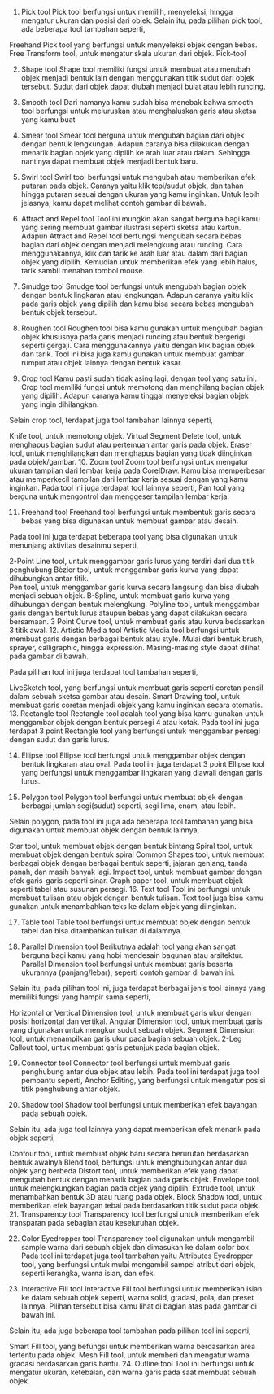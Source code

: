 1. Pick tool
Pick tool berfungsi untuk memilih, menyeleksi, hingga mengatur ukuran dan posisi dari objek. Selain itu, pada pilihan pick tool, ada beberapa tool tambahan seperti,

Freehand Pick tool yang berfungsi untuk menyeleksi objek dengan bebas.
Free Transform tool, untuk mengatur skala ukuran dari objek.
Pick-tool

2. Shape tool
Shape tool memiliki fungsi untuk membuat atau merubah objek menjadi bentuk lain dengan menggunakan titik sudut dari objek tersebut. Sudut dari objek dapat diubah menjadi bulat atau lebih runcing.
3. Smooth tool
Dari namanya kamu sudah bisa menebak bahwa smooth tool berfungsi untuk meluruskan atau menghaluskan garis atau sketsa yang kamu buat

4. Smear tool
Smear tool berguna untuk mengubah bagian dari objek dengan bentuk lengkungan. Adapun caranya bisa dilakukan dengan menarik bagian objek yang dipilih ke arah luar atau dalam. Sehingga nantinya dapat membuat objek menjadi  bentuk baru.

5. Swirl tool
Swirl tool berfungsi untuk mengubah atau memberikan efek putaran pada objek. Caranya yaitu klik tepi/sudut objek, dan tahan hingga putaran sesuai dengan ukuran yang kamu inginkan. Untuk lebih jelasnya, kamu dapat melihat contoh gambar di bawah.

6. Attract and Repel tool
Tool ini mungkin akan sangat berguna bagi kamu yang sering membuat gambar ilustrasi seperti sketsa atau kartun. Adapun Attract and Repel tool berfungsi mengubah secara bebas bagian dari objek dengan menjadi melengkung atau runcing. Cara menggunakannya, klik dan tarik ke arah luar atau dalam dari bagian objek yang dipilih. Kemudian  untuk memberikan efek yang lebih halus, tarik sambil menahan tombol mouse.

7. Smudge tool
Smudge tool berfungsi untuk mengubah bagian objek dengan bentuk lingkaran atau lengkungan. Adapun caranya yaitu klik pada garis objek yang dipilih dan kamu bisa secara bebas mengubah bentuk objek tersebut.

8. Roughen tool
Roughen tool bisa kamu gunakan untuk mengubah bagian objek khususnya pada garis menjadi runcing atau bentuk bergerigi seperti gergaji. Cara menggunakannya yaitu dengan klik bagian objek dan tarik. Tool ini bisa juga kamu gunakan untuk membuat gambar rumput atau objek lainnya dengan bentuk kasar. 

9. Crop tool
Kamu pasti sudah tidak asing lagi, dengan tool yang satu ini. Crop tool memiliki fungsi untuk memotong dan menghilang bagian objek yang dipilih. Adapun caranya kamu tinggal menyeleksi bagian objek yang ingin dihilangkan.

Selain crop tool, terdapat juga tool tambahan lainnya seperti,

Knife tool, untuk memotong objek.
Virtual Segment Delete tool, untuk menghapus bagian sudut atau pertemuan antar garis pada objek.
Eraser tool, untuk menghilangkan dan menghapus bagian yang tidak diinginkan pada objek/gambar.
10. Zoom tool
Zoom tool berfungsi untuk mengatur ukuran tampilan dari lembar kerja pada CorelDraw. Kamu bisa memperbesar atau memperkecil tampilan dari lembar kerja sesuai dengan yang kamu inginkan. Pada tool ini juga terdapat tool lainnya seperti, Pan tool yang berguna untuk mengontrol dan menggeser tampilan lembar kerja.

11. Freehand tool
Freehand tool berfungsi untuk membentuk garis secara bebas yang bisa digunakan untuk membuat gambar atau desain.

Pada tool ini juga terdapat beberapa tool yang bisa digunakan untuk menunjang aktivitas desainmu seperti,

2-Point Line tool, untuk menggambar garis lurus yang terdiri dari dua titik penghubung
Bèzier tool, untuk menggambar garis kurva yang dapat dihubungkan antar titik.   
Pen tool, untuk menggambar garis kurva secara langsung dan bisa diubah menjadi sebuah objek. 
B-Spline, untuk membuat garis kurva yang dihubungan dengan bentuk melengkung.
Polyline tool, untuk menggambar garis dengan bentuk lurus ataupun bebas yang dapat dilakukan secara bersamaan.
3 Point Curve tool, untuk membuat garis atau kurva bedasarkan 3 titik awal.
12. Artistic Media tool
Artistic Media tool berfungsi untuk membuat garis dengan berbagai bentuk atau style. Mulai dari bentuk brush, sprayer, calligraphic, hingga expression. Masing-masing style dapat dilihat pada gambar di bawah.

Pada pilihan tool ini juga terdapat tool tambahan seperti, 

LiveSketch tool, yang berfungsi untuk membuat garis seperti coretan pensil dalam sebuah sketsa gambar atau desain.
Smart Drawing tool, untuk membuat garis coretan menjadi objek yang kamu inginkan secara otomatis.
13. Rectangle tool
Rectangle tool adalah tool yang bisa kamu gunakan untuk menggambar objek dengan bentuk persegi 4 atau kotak.  Pada tool ini juga terdapat 3 point Rectangle tool yang berfungsi untuk menggambar persegi dengan sudut dan garis lurus. 

 

14. Ellipse tool
Ellipse tool berfungsi untuk menggambar objek dengan bentuk lingkaran atau oval.  Pada tool ini juga terdapat 3 point Ellipse tool yang berfungsi untuk menggambar lingkaran yang diawali dengan garis lurus. 

 

15. Polygon tool
Polygon tool berfungsi untuk membuat objek dengan berbagai jumlah segi(sudut) seperti, segi lima, enam, atau lebih.

Selain polygon, pada tool ini juga ada beberapa tool tambahan yang bisa digunakan untuk membuat objek dengan bentuk lainnya,

Star tool, untuk membuat objek dengan bentuk bintang
Spiral tool, untuk membuat objek dengan bentuk spiral
Common Shapes tool, untuk membuat berbagai objek dengan berbagai bentuk seperti, jajaran genjang, tanda panah, dan masih banyak lagi.
Impact tool, untuk membuat gambar dengan efek garis-garis seperti sinar.
Graph paper tool, untuk membuat objek seperti tabel atau susunan persegi.
16. Text tool
Tool ini berfungsi untuk membuat tulisan atau objek dengan bentuk tulisan. Text tool juga bisa kamu gunakan untuk menambahkan teks ke dalam objek yang diinginkan. 

 

17. Table tool
Table tool berfungsi untuk membuat objek dengan bentuk tabel dan bisa ditambahkan tulisan di dalamnya. 

18. Parallel Dimension tool
Berikutnya adalah tool yang akan sangat berguna bagi kamu yang hobi mendesain bagunan atau arsitektur.  Parallel Dimension tool berfungsi untuk membuat garis beserta ukurannya (panjang/lebar), seperti contoh gambar di bawah ini.

Selain itu, pada pilihan tool ini, juga terdapat berbagai jenis tool lainnya yang memiliki fungsi yang hampir sama seperti, 

Horizontal or Vertical Dimension tool, untuk membuat garis ukur dengan posisi horizontal dan vertikal.
Angular Dimension tool, untuk membuat garis yang digunakan untuk mengkur sudut sebuah objek. 
Segment Dimension tool, untuk menampilkan garis ukur pada bagian sebuah objek.
2-Leg Callout tool, untuk membuat garis petunjuk pada bagian objek.
 
19. Connector tool
Connector tool berfungsi untuk membuat garis penghubung antar dua objek atau lebih. Pada tool ini terdapat juga tool pembantu seperti, Anchor Editing, yang berfungsi untuk mengatur posisi titik penghubung antar objek. 

20. Shadow tool
Shadow tool berfungsi untuk memberikan efek bayangan pada sebuah objek.

Selain itu, ada juga tool lainnya yang dapat memberikan efek menarik pada objek seperti, 

Contour tool, untuk membuat objek baru secara berurutan berdasarkan bentuk awalnya
Blend tool, berfungsi untuk menghubungkan antar dua objek yang berbeda
Distort tool, untuk memberikan efek yang dapat mengubah bentuk dengan menarik bagian pada garis objek.
Envelope tool, untuk melengkungkan bagian pada objek yang dipilih.
Extrude tool, untuk menambahkan bentuk 3D atau ruang pada objek. 
Block Shadow tool, untuk memberikan efek bayangan tebal pada berdasarkan titik sudut pada objek. 
21. Transparency tool
Transparency tool berfungsi untuk memberikan efek transparan pada sebagian atau keseluruhan objek.

22. Color Eyedropper tool
Transparency tool digunakan untuk mengambil sample warna dari sebuah objek dan dimasukan ke dalam color box. Pada tool ini terdapat juga tool tambahan yaitu Attributes Eyedropper tool, yang berfungsi untuk mulai mengambil sampel atribut dari objek, seperti kerangka, warna isian, dan efek.

23. Interactive Fill tool
Interactive Fill tool berfungsi untuk memberikan isian ke dalam sebuah objek seperti, warna solid, gradasi, pola, dan preset lainnya. Pilihan tersebut bisa kamu lihat di bagian atas pada gambar di bawah ini. 

Selain itu,  ada juga beberapa tool tambahan pada pilihan tool ini seperti, 

Smart Fill tool, yang befungsi untuk memberikan warna berdasarkan area tertentu pada objek.
Mesh Fill tool, untuk memberi dan mengatur warna gradasi berdasarkan garis bantu.
24. Outline tool
Tool ini berfungsi untuk mengatur ukuran, ketebalan, dan warna garis pada saat membuat sebuah objek.
